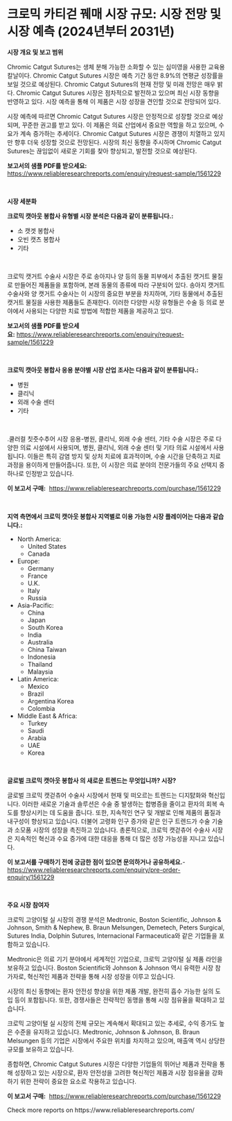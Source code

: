 <p><h1>크로믹 카티걷 꿰매 시장 규모: 시장 전망 및 시장 예측 (2024년부터 2031년)</h1></p><p><strong>시장 개요 및 보고 범위</strong></p>
<p><p>Chromic Catgut Sutures는 생체 분해 가능한 소화할 수 있는 심미영을 사용한 교육용 칼날이다. Chromic Catgut Sutures 시장은 예측 기간 동안 8.9%의 연평균 성장률을 보일 것으로 예상된다. Chromic Catgut Sutures의 현재 전망 및 미래 전망은 매우 밝다. Chromic Catgut Sutures 시장은 점차적으로 발전하고 있으며 최신 시장 동향을 반영하고 있다. 시장 예측을 통해 이 제품은 시장 성장을 견인할 것으로 전망되어 있다.</p><p>시장 예측에 따르면 Chromic Catgut Sutures 시장은 안정적으로 성장할 것으로 예상되며, 꾸준한 권고를 받고 있다. 이 제품은 의료 산업에서 중요한 역할을 하고 있으며, 수요가 계속 증가하는 추세이다. Chromic Catgut Sutures 시장은 경쟁이 치열하고 있지만 향후 더욱 성장할 것으로 전망된다. 시장의 최신 동향을 주시하며 Chromic Catgut Sutures는 끊임없이 새로운 기회를 찾아 향상되고, 발전할 것으로 예상된다.</p></p>
<p><strong>보고서의 샘플 PDF를 받으세요:</strong> <a href="https://www.reliableresearchreports.com/enquiry/request-sample/1561229">https://www.reliableresearchreports.com/enquiry/request-sample/1561229</a></p>
<p>&nbsp;</p>
<p><strong>시장 세분화</strong></p>
<p><strong>크로믹 캣아웃 봉합사 유형별 시장 분석은 다음과 같이 분류됩니다.:</strong></p>
<p><ul><li>소 캣겟 봉합사</li><li>오빈 캣츠 봉합사</li><li>기타</li></ul></p>
<p>&nbsp;</p>
<p><p>크로믹 캣거트 수술사 시장은 주로 송아지나 양 등의 동물 피부에서 추출된 캣거트 물질로 만들어진 제품들을 포함하며, 본래 동물의 종류에 따라 구분되어 있다. 송아지 캣거트 수술사와 양 캣거트 수술사는 이 시장의 중요한 부분을 차지하며, 기타 동물에서 추출된 캣거트 물질을 사용한 제품들도 존재한다. 이러한 다양한 시장 유형들은 수술 등 의료 분야에서 사용되는 다양한 치료 방법에 적합한 제품을 제공하고 있다.</p></p>
<p><strong>보고서의 샘플 PDF를 받으세요:</strong>&nbsp;<a href="https://www.reliableresearchreports.com/enquiry/request-sample/1561229">https://www.reliableresearchreports.com/enquiry/request-sample/1561229</a></p>
<p>&nbsp;</p>
<p><strong> 크로믹 캣아웃 봉합사 응용 분야별 시장 산업 조사는 다음과 같이 분류됩니다.:</strong></p>
<p><ul><li>병원</li><li>클리닉</li><li>외래 수술 센터</li><li>기타</li></ul></p>
<p>&nbsp;</p>
<p><p>.쿨러컬 칫줏수추어 시장 응용-병원, 클리닉, 외래 수술 센터, 기타 수술 시장은 주로 다양한 의료 시설에서 사용되며, 병원, 클리닉, 외래 수술 센터 및 기타 의료 시설에서 사용됩니다. 이들은 특히 감염 방지 및 상처 치료에 효과적이며, 수술 시간을 단축하고 치료 과정을 용이하게 만들어줍니다. 또한, 이 시장은 의료 분야의 전문가들의 주요 선택지 중 하나로 인정받고 있습니다.</p></p>
<p><strong>이 보고서 구매:</strong>&nbsp; <a href="https://www.reliableresearchreports.com/purchase/1561229">https://www.reliableresearchreports.com/purchase/1561229</a></p>
<p>&nbsp;</p>
<p><strong>지역 측면에서 크로믹 캣아웃 봉합사 지역별로 이용 가능한 시장 플레이어는 다음과 같습니다.:</strong></p>
<p><ul>
    <li>
        North America:
        <ul>
            <li>United States</li>
            <li>Canada</li>
        </ul>
    </li>
    <li>
        Europe:
        <ul>
            <li>Germany</li>
            <li>France</li>
            <li>U.K.</li>
            <li>Italy</li>
            <li>Russia</li>
        </ul>
    </li>
    <li>
        Asia-Pacific:
        <ul>
            <li>China</li>
            <li>Japan</li>
            <li>South Korea</li>
            <li>India</li>
            <li>Australia</li>
            <li>China Taiwan</li>
            <li>Indonesia</li>
            <li>Thailand</li>
            <li>Malaysia</li>
        </ul>
    </li>
    <li>
        Latin America:
        <ul>
            <li>Mexico</li>
            <li>Brazil</li>
            <li>Argentina Korea</li>
            <li>Colombia</li>
        </ul>
    </li>
    <li>
        Middle East & Africa:
        <ul>
            <li>Turkey</li>
            <li>Saudi</li>
            <li>Arabia</li>
            <li>UAE</li>
            <li>Korea</li>
        </ul>
    </li>
    </ul></p>
<p>&nbsp;</p>
<p><strong>글로벌 크로믹 캣아웃 봉합사 의 새로운 트렌드는 무엇입니까? 시장?</strong></p>
<p><p>글로벌 크로믹 캣걷츄어 수술사 시장에서 현재 및 떠오르는 트렌드는 디지턄화와 혁신입니다. 이러한 새로운 기술과 솔루션은 수술 중 발생하는 합병증을 줄이고 환자의 회복 속도를 향상시키는 데 도움을 줍니다. 또한, 지속적인 연구 및 개발로 인해 제품의 품질과 내구성이 향상되고 있습니다. 더불어 고령화 인구 증가와 같은 인구 트렌드가 수술 기술과 소모품 시장의 성장을 촉진하고 있습니다. 총론적으로, 크로믹 캣걷츄어 수술사 시장은 지속적인 혁신과 수요 증가에 대한 대응을 통해 더 많은 성장 가능성을 지니고 있습니다.</p></p>
<p><strong>이 보고서를 구매하기 전에 궁금한 점이 있으면 문의하거나 공유하세요.</strong>- <a href="https://www.reliableresearchreports.com/enquiry/pre-order-enquiry/1561229">https://www.reliableresearchreports.com/enquiry/pre-order-enquiry/1561229</a></p>
<p>&nbsp;</p>
<p><strong>주요 시장 참여자</strong></p>
<p><p>크로믹 고양이털 실 시장의 경쟁 분석은 Medtronic, Boston Scientific, Johnson & Johnson, Smith & Nephew, B. Braun Melsungen, Demetech, Peters Surgical, Sutures India, Dolphin Sutures, Internacional Farmaceutica와 같은 기업들을 포함하고 있습니다.</p><p>Medtronic은 의료 기기 분야에서 세계적인 기업으로, 크로믹 고양이털 실 제품 라인을 보유하고 있습니다. Boston Scientific와 Johnson & Johnson 역시 유력한 시장 참가자로, 혁신적인 제품과 전략을 통해 시장 성장을 이루고 있습니다.</p><p>시장의 최신 동향에는 환자 안전성 향상을 위한 제품 개발, 완전히 흡수 가능한 실의 도입 등이 포함됩니다. 또한, 경쟁사들은 전략적인 동맹을 통해 시장 점유율을 확대하고 있습니다.</p><p>크로믹 고양이털 실 시장의 전체 규모는 계속해서 확대되고 있는 추세로, 수익 증가도 높은 수준을 유지하고 있습니다. Medtronic, Johnson & Johnson, B. Braun Melsungen 등의 기업은 시장에서 주요한 위치를 차지하고 있으며, 매출액 역시 상당한 규모를 보유하고 있습니다.</p><p>종합하면, Chromic Catgut Sutures 시장은 다양한 기업들의 뛰어난 제품과 전략을 통해 성장하고 있는 시장으로, 환자 안전성을 고려한 혁신적인 제품과 시장 점유율을 강화하기 위한 전략이 중요한 요소로 작용하고 있습니다.</p></p>
<p><strong>이 보고서 구매:</strong>&nbsp;&nbsp;<a href="https://www.reliableresearchreports.com/purchase/1561229">https://www.reliableresearchreports.com/purchase/1561229</a></p>
<p>Check more reports on https://www.reliableresearchreports.com/</p>
